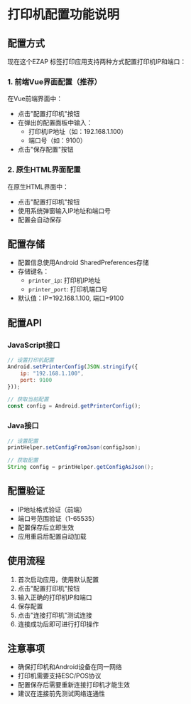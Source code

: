 # 打印机配置功能说明

## 配置方式

现在这个EZAP 标签打印应用支持两种方式配置打印机IP和端口：

### 1. 前端Vue界面配置（推荐）

在Vue前端界面中：
- 点击"配置打印机"按钮
- 在弹出的配置面板中输入：
  - 打印机IP地址（如：192.168.1.100）
  - 端口号（如：9100）
- 点击"保存配置"按钮

### 2. 原生HTML界面配置

在原生HTML界面中：
- 点击"配置打印机"按钮
- 使用系统弹窗输入IP地址和端口号
- 配置会自动保存

## 配置存储

- 配置信息使用Android SharedPreferences存储
- 存储键名：
  - `printer_ip`: 打印机IP地址
  - `printer_port`: 打印机端口号
- 默认值：IP=192.168.1.100, 端口=9100

## 配置API

### JavaScript接口

```javascript
// 设置打印机配置
Android.setPrinterConfig(JSON.stringify({
    ip: "192.168.1.100",
    port: 9100
}));

// 获取当前配置
const config = Android.getPrinterConfig();
```

### Java接口

```java
// 设置配置
printHelper.setConfigFromJson(configJson);

// 获取配置
String config = printHelper.getConfigAsJson();
```

## 配置验证

- IP地址格式验证（前端）
- 端口号范围验证（1-65535）
- 配置保存后立即生效
- 应用重启后配置自动加载

## 使用流程

1. 首次启动应用，使用默认配置
2. 点击"配置打印机"按钮
3. 输入正确的打印机IP和端口
4. 保存配置
5. 点击"连接打印机"测试连接
6. 连接成功后即可进行打印操作

## 注意事项

- 确保打印机和Android设备在同一网络
- 打印机需要支持ESC/POS协议
- 配置保存后需要重新连接打印机才能生效
- 建议在连接前先测试网络连通性
